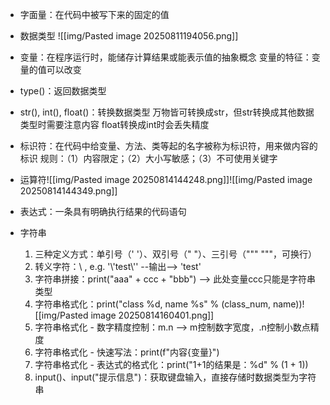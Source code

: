 - 字面量：在代码中被写下来的固定的值
  
- 数据类型
![[img/Pasted image 20250811194056.png]]

- 变量：在程序运行时，能储存计算结果或能表示值的抽象概念
  变量的特征：变量的值可以改变
  
- type()：返回数据类型
  
- str(), int(), float()：转换数据类型
  万物皆可转换成str，但str转换成其他数据类型时需要注意内容
  float转换成int时会丢失精度
  
- 标识符：在代码中给变量、方法、类等起的名字被称为标识符，用来做内容的标识
  规则：（1）内容限定；（2）大小写敏感；（3）不可使用关键字
  
- 运算符![[img/Pasted image 20250814144248.png]]![[img/Pasted image 20250814144349.png]]

- 表达式：一条具有明确执行结果的代码语句
  
- 字符串
  1. 三种定义方式：单引号（' '）、双引号（" "）、三引号（""" """，可换行）
  2. 转义字符：\ , e.g. '\\'test\\'' --输出--> 'test'
  3. 字符串拼接：print("aaa" + ccc + "bbb")  -->  此处变量ccc只能是字符串类型
  4. 字符串格式化：print("class %d, name %s" % (class_num, name))![[img/Pasted image 20250814160401.png]]
  5. 字符串格式化 - 数字精度控制：m.n --> m控制数字宽度，.n控制小数点精度
  6. 字符串格式化 - 快速写法：print(f"内容{变量}")
  7. 字符串格式化 - 表达式的格式化：print("1+1的结果是：%d" % (1 + 1))
  8. input()、input("提示信息")：获取键盘输入，直接存储时数据类型为字符串